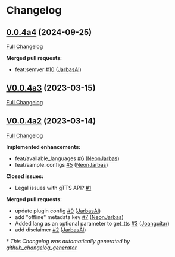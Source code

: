 # Changelog

## [0.0.4a4](https://github.com/OpenVoiceOS/ovos-tts-plugin-google-tx/tree/0.0.4a4) (2024-09-25)

[Full Changelog](https://github.com/OpenVoiceOS/ovos-tts-plugin-google-tx/compare/V0.0.4a3...0.0.4a4)

**Merged pull requests:**

- feat:semver [\#10](https://github.com/OpenVoiceOS/ovos-tts-plugin-google-tx/pull/10) ([JarbasAl](https://github.com/JarbasAl))

## [V0.0.4a3](https://github.com/OpenVoiceOS/ovos-tts-plugin-google-tx/tree/V0.0.4a3) (2023-03-15)

[Full Changelog](https://github.com/OpenVoiceOS/ovos-tts-plugin-google-tx/compare/V0.0.4a2...V0.0.4a3)

## [V0.0.4a2](https://github.com/OpenVoiceOS/ovos-tts-plugin-google-tx/tree/V0.0.4a2) (2023-03-14)

[Full Changelog](https://github.com/OpenVoiceOS/ovos-tts-plugin-google-tx/compare/e41bcfeb8a1ddf2c409d256542faca0896ca2d24...V0.0.4a2)

**Implemented enhancements:**

- feat/available\_languages [\#6](https://github.com/OpenVoiceOS/ovos-tts-plugin-google-tx/pull/6) ([NeonJarbas](https://github.com/NeonJarbas))
- feat/sample\_configs [\#5](https://github.com/OpenVoiceOS/ovos-tts-plugin-google-tx/pull/5) ([NeonJarbas](https://github.com/NeonJarbas))

**Closed issues:**

- Legal issues with gTTS API? [\#1](https://github.com/OpenVoiceOS/ovos-tts-plugin-google-tx/issues/1)

**Merged pull requests:**

- update plugin config [\#9](https://github.com/OpenVoiceOS/ovos-tts-plugin-google-tx/pull/9) ([JarbasAl](https://github.com/JarbasAl))
- add "offline" metadata key [\#7](https://github.com/OpenVoiceOS/ovos-tts-plugin-google-tx/pull/7) ([NeonJarbas](https://github.com/NeonJarbas))
- Added lang as an optional parameter to get\_tts [\#3](https://github.com/OpenVoiceOS/ovos-tts-plugin-google-tx/pull/3) ([Joanguitar](https://github.com/Joanguitar))
- add disclaimer [\#2](https://github.com/OpenVoiceOS/ovos-tts-plugin-google-tx/pull/2) ([JarbasAl](https://github.com/JarbasAl))



\* *This Changelog was automatically generated by [github_changelog_generator](https://github.com/github-changelog-generator/github-changelog-generator)*
